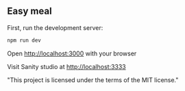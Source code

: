 ## Easy meal

First, run the development server:

```bash
npm run dev
```

Open [http://localhost:3000](http://localhost:3000) with your browser

Visit Sanity studio at [http://localhost:3333](http://localhost:3000/studio/structure)

"This project is licensed under the terms of the MIT license."